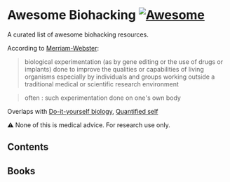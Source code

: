 # Awesome Biohacking [![Awesome](https://awesome.re/badge.svg)](https://awesome.re)

A curated list of awesome biohacking resources.

According to [Merriam-Webster](https://www.merriam-webster.com/dictionary/biohacking):

> biological experimentation (as by gene editing or the use of drugs or implants) done to improve the qualities or capabilities of living organisms especially by individuals and groups working outside a traditional medical or scientific research environment

> often : such experimentation done on one's own body

Overlaps with [Do-it-yourself biology](https://en.wikipedia.org/wiki/Do-it-yourself_biology), [Quantified self](https://en.wikipedia.org/wiki/Quantified_self)

:warning: None of this is medical advice. For research use only.

## Contents


## Books
